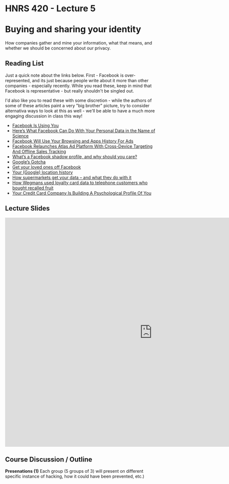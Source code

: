 # HNRS 420 - Lecture 5 <br/><br/>Buying and sharing your identity


How companies gather and mine your information, what that means, and whether we should be concerned about our privacy.

## Reading List
Just a quick note about the links below.  First - Facebook is over-represented, and its just because people write about it more than other companies - especially recently.  While you read these, keep in mind that Facebook is representative - but really shouldn't be singled out.  

I'd also like you to read these with some discretion - while the authors of some of these articles paint a very "big brother" picture, try to consider alternativa ways to look at this as well - we'll be able to have a much more engaging discussion in class this way!



- [Facebook Is Using You](http://www.nytimes.com/2012/02/05/opinion/sunday/facebook-is-using-you.html?pagewanted=all)
- [Here’s What Facebook Can Do With Your Personal Data in the Name of Science](http://time.com/2949565/heres-what-facebook-can-do-with-your-personal-data-in-the-name-of-science/)
- [Facebook Will Use Your Browsing and Apps History For Ads](http://www.forbes.com/sites/kashmirhill/2014/06/13/facebook-web-app-tracking-for-ads/)
- [Facebook Relaunches Atlas Ad Platform With Cross-Device Targeting And Offline Sales Tracking](http://techcrunch.com/2014/09/28/facebook-atlas-relaunch/)
- [What’s a Facebook shadow profile, and why should you care?](http://www.digitaltrends.com/social-media/what-exactly-is-a-facebook-shadow-profile/)
- [Google’s Gotcha](http://www.usnews.com/opinion/articles/2013/05/10/15-ways-google-monitors-you)
- [Get your loved ones off Facebook](http://saintsal.com/facebook/)
- [Your (Google) location history](https://maps.google.com/locationhistory/b/0)
- [How supermarkets get your data – and what they do with it](http://www.theguardian.com/money/2013/jun/08/supermarkets-get-your-data)
- [How Wegmans used loyalty card data to telephone customers who bought recalled fruit](http://www.syracuse.com/news/index.ssf/2014/07/how_wegmans_used_loyalty_care_data_to_telephone_customers_who_bought_recalled_fr.html)
- [Your Credit Card Company Is Building A Psychological Profile Of You](http://consumerist.com/2009/05/15/your-credit-card-company-is-building-a-psychological-profile-of-you/)



## Lecture Slides
<iframe src="https://docs.google.com/presentation/d/1VPU3bEDGrx47CrL1KUs9SIlKImd6tuzIqpXjR42WmAk/embed?start=false&loop=false&delayms=3000" frameborder="0" width="960" height="749" allowfullscreen="true" mozallowfullscreen="true" webkitallowfullscreen="true"></iframe>


## Course Discussion / Outline
**Presenations (1)** Each group (5 groups of 3) will present on different specific instance of hacking, how it could have been prevented, etc.)
